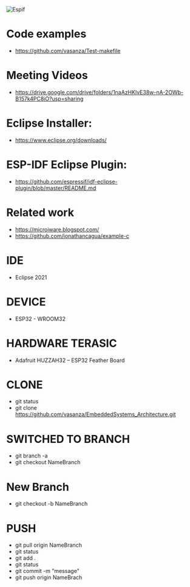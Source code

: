 ![Espif](https://user-images.githubusercontent.com/12642226/126872416-235dec09-e279-4793-a7a6-7a3545a82997.PNG)

# Code examples
- https://github.com/vasanza/Test-makefile

# Meeting Videos
- https://drive.google.com/drive/folders/1naAzHKlvE38w-nA-2OWb-B157k4PC8iO?usp=sharing

# Eclipse Installer:
- https://www.eclipse.org/downloads/

# ESP-IDF Eclipse Plugin:
- https://github.com/espressif/idf-eclipse-plugin/blob/master/README.md

# Related work
- https://microiware.blogspot.com/
- https://github.com/jonathancagua/example-c

# IDE
- Eclipse 2021

# DEVICE
- ESP32 - WROOM32

# HARDWARE TERASIC
- Adafruit HUZZAH32 – ESP32 Feather Board

# CLONE
- git status
- git clone https://github.com/vasanza/EmbeddedSystems_Architecture.git

# SWITCHED TO BRANCH
- git branch -a
- git checkout NameBranch

# New Branch
- git checkout -b NameBranch

# PUSH
- git pull origin NameBranch
- git status
- git add .
- git status
- git commit -m "message"
- git push origin NameBrach
